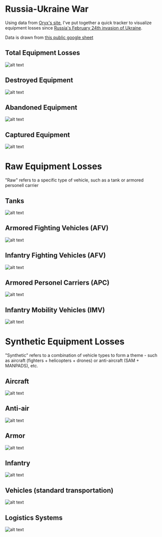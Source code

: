 # Russia-Ukraine War

Using data from [Oryx's site](https://www.oryxspioenkop.com/2022/02/attack-on-europe-documenting-equipment.html), I've put together a quick tracker to visualize equipment losses since [Russia's February 24th invasion of Ukraine](https://en.wikipedia.org/wiki/Russo-Ukrainian_War). 

Data is drawn from [this public google sheet](https://docs.google.com/spreadsheets/d/1bngHbR0YPS7XH1oSA1VxoL4R34z60SJcR3NxguZM9GI/edit?usp=sharing)

## Total Equipment Losses
![alt text](https://raw.githubusercontent.com/leedrake5/Russia-Ukraine/master/Plots/current_total.jpg)

## Destroyed Equipment
![alt text](https://raw.githubusercontent.com/leedrake5/Russia-Ukraine/master/Plots/current_destroyed.jpg)

## Abandoned Equipment
![alt text](https://raw.githubusercontent.com/leedrake5/Russia-Ukraine/master/Plots/current_abandoned.jpg)

## Captured Equipment
![alt text](https://raw.githubusercontent.com/leedrake5/Russia-Ukraine/master/Plots/current_captured.jpg)

# Raw Equipment Losses
"Raw" refers to a specific type of vehicle, such as a tank or armored personell carrier

## Tanks
![alt text](https://raw.githubusercontent.com/leedrake5/Russia-Ukraine/master/Plots/current_tanks.jpg)

## Armored Fighting Vehicles (AFV)
![alt text](https://raw.githubusercontent.com/leedrake5/Russia-Ukraine/master/Plots/current_afv.jpg)

## Infantry Fighting Vehicles (AFV)
![alt text](https://raw.githubusercontent.com/leedrake5/Russia-Ukraine/master/Plots/current_ifv.jpg)

## Armored Personel Carriers (APC)
![alt text](https://raw.githubusercontent.com/leedrake5/Russia-Ukraine/master/Plots/current_apc.jpg)

## Infantry Mobility Vehicles (IMV)
![alt text](https://raw.githubusercontent.com/leedrake5/Russia-Ukraine/master/Plots/current_imv.jpg)

# Synthetic Equipment Losses
"Synthetic" refers to a combination of vehicle types to form a theme - such as aircraft (fighters + helicopters + drones) or anti-aircraft (SAM + MANPADS), etc. 

## Aircraft
![alt text](https://raw.githubusercontent.com/leedrake5/Russia-Ukraine/master/Plots/current_aircraft.jpg)

## Anti-air
![alt text](https://raw.githubusercontent.com/leedrake5/Russia-Ukraine/master/Plots/current_antiair.jpg)

## Armor
![alt text](https://raw.githubusercontent.com/leedrake5/Russia-Ukraine/master/Plots/current_armor.jpg)

## Infantry
![alt text](https://raw.githubusercontent.com/leedrake5/Russia-Ukraine/master/Plots/current_infantry.jpg)

## Vehicles (standard transportation)
![alt text](https://raw.githubusercontent.com/leedrake5/Russia-Ukraine/master/Plots/current_vehicles.jpg)

## Logistics Systems
![alt text](https://raw.githubusercontent.com/leedrake5/Russia-Ukraine/master/Plots/current_logistics.jpg)

